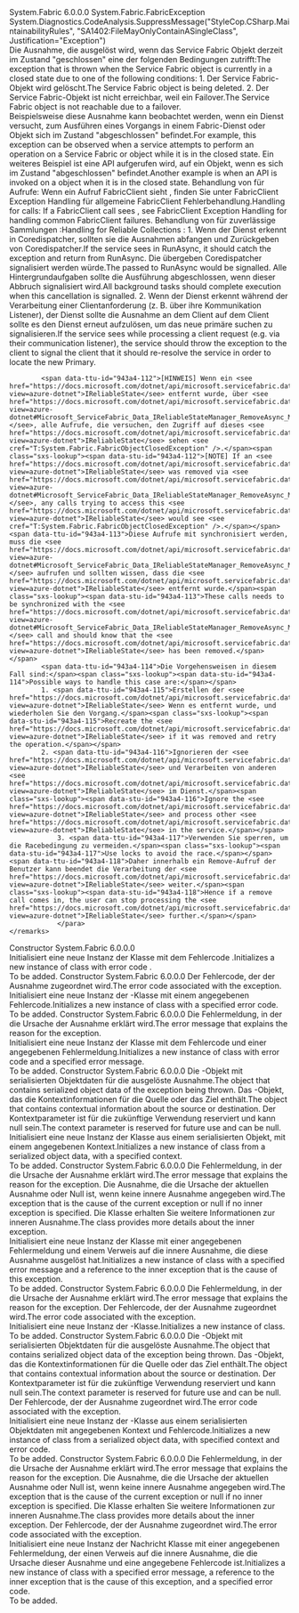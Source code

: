 <Type Name="FabricObjectClosedException" FullName="System.Fabric.FabricObjectClosedException">
  <TypeSignature Language="C#" Value="public class FabricObjectClosedException : System.Fabric.FabricException" />
  <TypeSignature Language="ILAsm" Value=".class public auto ansi serializable beforefieldinit FabricObjectClosedException extends System.Fabric.FabricException" />
  <TypeSignature Language="DocId" Value="T:System.Fabric.FabricObjectClosedException" />
  <TypeSignature Language="VB.NET" Value="Public Class FabricObjectClosedException&#xA;Inherits FabricException" />
  <TypeSignature Language="F#" Value="type FabricObjectClosedException = class&#xA;    inherit FabricException" />
  <AssemblyInfo>
    <AssemblyName>System.Fabric</AssemblyName>
    <AssemblyVersion>6.0.0.0</AssemblyVersion>
  </AssemblyInfo>
  <Base>
    <BaseTypeName>System.Fabric.FabricException</BaseTypeName>
  </Base>
  <Interfaces />
  <Attributes>
    <Attribute>
      <AttributeName>System.Diagnostics.CodeAnalysis.SuppressMessage("StyleCop.CSharp.MaintainabilityRules", "SA1402:FileMayOnlyContainASingleClass", Justification="Exception")</AttributeName>
    </Attribute>
  </Attributes>
  <Docs>
    <summary>
      <para>
            <span data-ttu-id="943a4-101">Die Ausnahme, die ausgelöst wird, wenn das Service Fabric Objekt derzeit im Zustand "geschlossen" eine der folgenden Bedingungen zutrifft:</span><span class="sxs-lookup"><span data-stu-id="943a4-101">The exception that is thrown when the Service Fabric object is currently in a closed state due to one of the following conditions:</span></span>
                1. <span data-ttu-id="943a4-102">Der Service Fabric-Objekt wird gelöscht.</span><span class="sxs-lookup"><span data-stu-id="943a4-102">The Service Fabric object is being deleted.</span></span>
                2. <span data-ttu-id="943a4-103">Der Service Fabric-Objekt ist nicht erreichbar, weil ein Failover.</span><span class="sxs-lookup"><span data-stu-id="943a4-103">The Service Fabric object is not reachable due to a failover.</span></span>
            </para>
    </summary>
    <remarks>
      <para><span data-ttu-id="943a4-104">Beispielsweise diese Ausnahme kann beobachtet werden, wenn ein Dienst versucht, zum Ausführen eines Vorgangs in einem Fabric-Dienst oder <see cref="T:System.Fabric.FabricReplicator" /> Objekt sich im Zustand "abgeschlossen" befindet.</span><span class="sxs-lookup"><span data-stu-id="943a4-104">For example, this exception can be observed when a service attempts to perform an operation on a Service Fabric or <see cref="T:System.Fabric.FabricReplicator" /> object while it is in the closed state.</span></span> <span data-ttu-id="943a4-105">Ein weiteres Beispiel ist eine API aufgerufen wird, auf ein <see cref="T:System.Fabric.FabricClient" /> Objekt, wenn es sich im Zustand "abgeschlossen" befindet.</span><span class="sxs-lookup"><span data-stu-id="943a4-105">Another example is when an API is invoked on a <see cref="T:System.Fabric.FabricClient" /> object when it is in the closed state.</span></span></para>
      <para>
            <span data-ttu-id="943a4-106">Behandlung von <see cref="T:System.Fabric.FabricObjectClosedException" /> für <see cref="T:System.Fabric.FabricClient" /> Aufrufe: Wenn ein Aufruf FabricClient sieht <see cref="T:System.Fabric.FabricObjectClosedException" />, finden Sie unter <see href="https://docs.microsoft.com/azure/service-fabric/service-fabric-errors-and-exceptions">FabricClient Exception Handling</see> für allgemeine FabricClient Fehlerbehandlung.</span><span class="sxs-lookup"><span data-stu-id="943a4-106">Handling <see cref="T:System.Fabric.FabricObjectClosedException" /> for <see cref="T:System.Fabric.FabricClient" /> calls: If a FabricClient call sees <see cref="T:System.Fabric.FabricObjectClosedException" />, see <see href="https://docs.microsoft.com/azure/service-fabric/service-fabric-errors-and-exceptions">FabricClient Exception Handling</see> for handling common FabricClient failures.</span></span>
                </para>
      <para>
            <span data-ttu-id="943a4-107">Behandlung von <see cref="T:System.Fabric.FabricObjectClosedException" /> für <see href="https://docs.microsoft.com/azure/service-fabric/service-fabric-reliable-services-reliable-collections">zuverlässige Sammlungen</see> :</span><span class="sxs-lookup"><span data-stu-id="943a4-107">Handling <see cref="T:System.Fabric.FabricObjectClosedException" /> for <see href="https://docs.microsoft.com/azure/service-fabric/service-fabric-reliable-services-reliable-collections">Reliable Collections</see> :</span></span>
                1. <span data-ttu-id="943a4-108">Wenn der Dienst erkennt <see cref="T:System.Fabric.FabricObjectClosedException" /> in <see href="https://docs.microsoft.com/dotnet/api/microsoft.servicefabric.services.runtime.statefulservicebase.runasync?viewFallbackFrom=servicefabricsvcs#Microsoft_ServiceFabric_Services_Runtime_StatefulServiceBase_RunAsync_System_Threading_CancellationToken_">Coredispatcher</see>, sollten sie die Ausnahmen abfangen und Zurückgeben von <see href="https://docs.microsoft.com/dotnet/api/microsoft.servicefabric.services.runtime.statefulservicebase.runasync?viewFallbackFrom=servicefabricsvcs#Microsoft_ServiceFabric_Services_Runtime_StatefulServiceBase_RunAsync_System_Threading_CancellationToken_">Coredispatcher</see>.</span><span class="sxs-lookup"><span data-stu-id="943a4-108">If the service sees <see cref="T:System.Fabric.FabricObjectClosedException" /> in <see href="https://docs.microsoft.com/dotnet/api/microsoft.servicefabric.services.runtime.statefulservicebase.runasync?viewFallbackFrom=servicefabricsvcs#Microsoft_ServiceFabric_Services_Runtime_StatefulServiceBase_RunAsync_System_Threading_CancellationToken_">RunAsync</see>, it should catch the exception and return from <see href="https://docs.microsoft.com/dotnet/api/microsoft.servicefabric.services.runtime.statefulservicebase.runasync?viewFallbackFrom=servicefabricsvcs#Microsoft_ServiceFabric_Services_Runtime_StatefulServiceBase_RunAsync_System_Threading_CancellationToken_">RunAsync</see>.</span></span>
                    <span data-ttu-id="943a4-109">Die <see cref="T:System.Threading.CancellationToken" /> übergeben <see href="https://docs.microsoft.com/dotnet/api/microsoft.servicefabric.services.runtime.statefulservicebase.runasync?viewFallbackFrom=servicefabricsvcs#Microsoft_ServiceFabric_Services_Runtime_StatefulServiceBase_RunAsync_System_Threading_CancellationToken_">Coredispatcher</see> signalisiert werden würde.</span><span class="sxs-lookup"><span data-stu-id="943a4-109">The <see cref="T:System.Threading.CancellationToken" /> passed to <see href="https://docs.microsoft.com/dotnet/api/microsoft.servicefabric.services.runtime.statefulservicebase.runasync?viewFallbackFrom=servicefabricsvcs#Microsoft_ServiceFabric_Services_Runtime_StatefulServiceBase_RunAsync_System_Threading_CancellationToken_">RunAsync</see> would be signalled.</span></span> <span data-ttu-id="943a4-110">Alle Hintergrundaufgaben sollte die Ausführung abgeschlossen, wenn dieser Abbruch signalisiert wird.</span><span class="sxs-lookup"><span data-stu-id="943a4-110">All background tasks should complete execution when this cancellation is signalled.</span></span>
                    2. <span data-ttu-id="943a4-111">Wenn der Dienst erkennt <see cref="T:System.Fabric.FabricObjectClosedException" /> während der Verarbeitung einer Clientanforderung (z. B. über ihre Kommunikation Listener), der Dienst sollte die Ausnahme an dem Client auf dem Client sollte es den Dienst erneut aufzulösen, um das neue primäre suchen zu signalisieren.</span><span class="sxs-lookup"><span data-stu-id="943a4-111">If the service sees <see cref="T:System.Fabric.FabricObjectClosedException" /> while processing a client request (e.g. via their communication listener), the service should throw the exception to the client to signal the client that it should re-resolve the service in order to locate the new Primary.</span></span>
                
            <span data-ttu-id="943a4-112">[HINWEIS] Wenn ein <see href="https://docs.microsoft.com/dotnet/api/microsoft.servicefabric.data.ireliablestate?view=azure-dotnet">IReliableState</see> entfernt wurde, über <see href="https://docs.microsoft.com/dotnet/api/microsoft.servicefabric.data.ireliablestatemanager.removeasync?view=azure-dotnet#Microsoft_ServiceFabric_Data_IReliableStateManager_RemoveAsync_Microsoft_ServiceFabric_Data_ITransaction_System_Uri_System_TimeSpan_">IReliableStateManager.RemoveAsync()</see>, alle Aufrufe, die versuchen, den Zugriff auf dieses <see href="https://docs.microsoft.com/dotnet/api/microsoft.servicefabric.data.ireliablestate?view=azure-dotnet">IReliableState</see> sehen <see cref="T:System.Fabric.FabricObjectClosedException" />.</span><span class="sxs-lookup"><span data-stu-id="943a4-112">[NOTE] If an <see href="https://docs.microsoft.com/dotnet/api/microsoft.servicefabric.data.ireliablestate?view=azure-dotnet">IReliableState</see> was removed via <see href="https://docs.microsoft.com/dotnet/api/microsoft.servicefabric.data.ireliablestatemanager.removeasync?view=azure-dotnet#Microsoft_ServiceFabric_Data_IReliableStateManager_RemoveAsync_Microsoft_ServiceFabric_Data_ITransaction_System_Uri_System_TimeSpan_">IReliableStateManager.RemoveAsync()</see>, any calls trying to access this <see href="https://docs.microsoft.com/dotnet/api/microsoft.servicefabric.data.ireliablestate?view=azure-dotnet">IReliableState</see> would see <see cref="T:System.Fabric.FabricObjectClosedException" />.</span></span> <span data-ttu-id="943a4-113">Diese Aufrufe mit synchronisiert werden, muss die <see href="https://docs.microsoft.com/dotnet/api/microsoft.servicefabric.data.ireliablestatemanager.removeasync?view=azure-dotnet#Microsoft_ServiceFabric_Data_IReliableStateManager_RemoveAsync_Microsoft_ServiceFabric_Data_ITransaction_System_Uri_System_TimeSpan_">IReliableStateManager.RemoveAsync()</see> aufrufen und sollten wissen, dass die <see href="https://docs.microsoft.com/dotnet/api/microsoft.servicefabric.data.ireliablestate?view=azure-dotnet">IReliableState</see> entfernt wurde.</span><span class="sxs-lookup"><span data-stu-id="943a4-113">These calls needs to be synchronized with the <see href="https://docs.microsoft.com/dotnet/api/microsoft.servicefabric.data.ireliablestatemanager.removeasync?view=azure-dotnet#Microsoft_ServiceFabric_Data_IReliableStateManager_RemoveAsync_Microsoft_ServiceFabric_Data_ITransaction_System_Uri_System_TimeSpan_">IReliableStateManager.RemoveAsync()</see> call and should know that the <see href="https://docs.microsoft.com/dotnet/api/microsoft.servicefabric.data.ireliablestate?view=azure-dotnet">IReliableState</see> has been removed.</span></span>
            <span data-ttu-id="943a4-114">Die Vorgehensweisen in diesem Fall sind:</span><span class="sxs-lookup"><span data-stu-id="943a4-114">Possible ways to handle this case are:</span></span>
            1. <span data-ttu-id="943a4-115">Erstellen der <see href="https://docs.microsoft.com/dotnet/api/microsoft.servicefabric.data.ireliablestate?view=azure-dotnet">IReliableState</see> Wenn es entfernt wurde, und wiederholen Sie den Vorgang.</span><span class="sxs-lookup"><span data-stu-id="943a4-115">Recreate the <see href="https://docs.microsoft.com/dotnet/api/microsoft.servicefabric.data.ireliablestate?view=azure-dotnet">IReliableState</see> if it was removed and retry the operation.</span></span>
            2. <span data-ttu-id="943a4-116">Ignorieren der <see href="https://docs.microsoft.com/dotnet/api/microsoft.servicefabric.data.ireliablestate?view=azure-dotnet">IReliableState</see> und Verarbeiten von anderen <see href="https://docs.microsoft.com/dotnet/api/microsoft.servicefabric.data.ireliablestate?view=azure-dotnet">IReliableState</see> im Dienst.</span><span class="sxs-lookup"><span data-stu-id="943a4-116">Ignore the <see href="https://docs.microsoft.com/dotnet/api/microsoft.servicefabric.data.ireliablestate?view=azure-dotnet">IReliableState</see> and process other <see href="https://docs.microsoft.com/dotnet/api/microsoft.servicefabric.data.ireliablestate?view=azure-dotnet">IReliableState</see> in the service.</span></span>
                3. <span data-ttu-id="943a4-117">Verwenden Sie sperren, um die Racebedingung zu vermeiden.</span><span class="sxs-lookup"><span data-stu-id="943a4-117">Use locks to avoid the race.</span></span> <span data-ttu-id="943a4-118">Daher innerhalb ein Remove-Aufruf der Benutzer kann beendet die Verarbeitung der <see href="https://docs.microsoft.com/dotnet/api/microsoft.servicefabric.data.ireliablestate?view=azure-dotnet">IReliableState</see> weiter.</span><span class="sxs-lookup"><span data-stu-id="943a4-118">Hence if a remove call comes in, the user can stop processing the <see href="https://docs.microsoft.com/dotnet/api/microsoft.servicefabric.data.ireliablestate?view=azure-dotnet">IReliableState</see> further.</span></span>
                </para>
    </remarks>
  </Docs>
  <Members>
    <Member MemberName=".ctor">
      <MemberSignature Language="C#" Value="public FabricObjectClosedException ();" />
      <MemberSignature Language="ILAsm" Value=".method public hidebysig specialname rtspecialname instance void .ctor() cil managed" />
      <MemberSignature Language="DocId" Value="M:System.Fabric.FabricObjectClosedException.#ctor" />
      <MemberSignature Language="VB.NET" Value="Public Sub New ()" />
      <MemberType>Constructor</MemberType>
      <AssemblyInfo>
        <AssemblyName>System.Fabric</AssemblyName>
        <AssemblyVersion>6.0.0.0</AssemblyVersion>
      </AssemblyInfo>
      <Parameters />
      <Docs>
        <summary>
          <para><span data-ttu-id="943a4-119">Initialisiert eine neue Instanz der <see cref="T:System.Fabric.FabricObjectClosedException" /> Klasse mit dem Fehlercode <see cref="F:System.Fabric.FabricErrorCode.Unknown" />.</span><span class="sxs-lookup"><span data-stu-id="943a4-119">Initializes a new instance of <see cref="T:System.Fabric.FabricObjectClosedException" /> class with error code <see cref="F:System.Fabric.FabricErrorCode.Unknown" />.</span></span></para>
        </summary>
        <remarks>To be added.</remarks>
      </Docs>
    </Member>
    <Member MemberName=".ctor">
      <MemberSignature Language="C#" Value="public FabricObjectClosedException (System.Fabric.FabricErrorCode errorCode);" />
      <MemberSignature Language="ILAsm" Value=".method public hidebysig specialname rtspecialname instance void .ctor(valuetype System.Fabric.FabricErrorCode errorCode) cil managed" />
      <MemberSignature Language="DocId" Value="M:System.Fabric.FabricObjectClosedException.#ctor(System.Fabric.FabricErrorCode)" />
      <MemberSignature Language="VB.NET" Value="Public Sub New (errorCode As FabricErrorCode)" />
      <MemberSignature Language="F#" Value="new System.Fabric.FabricObjectClosedException : System.Fabric.FabricErrorCode -&gt; System.Fabric.FabricObjectClosedException" Usage="new System.Fabric.FabricObjectClosedException errorCode" />
      <MemberType>Constructor</MemberType>
      <AssemblyInfo>
        <AssemblyName>System.Fabric</AssemblyName>
        <AssemblyVersion>6.0.0.0</AssemblyVersion>
      </AssemblyInfo>
      <Parameters>
        <Parameter Name="errorCode" Type="System.Fabric.FabricErrorCode" />
      </Parameters>
      <Docs>
        <param name="errorCode">
          <para><span data-ttu-id="943a4-120">Der Fehlercode, der der Ausnahme zugeordnet wird.</span><span class="sxs-lookup"><span data-stu-id="943a4-120">The error code associated with the exception.</span></span></para>
        </param>
        <summary>
          <para><span data-ttu-id="943a4-121">Initialisiert eine neue Instanz der <see cref="T:System.Fabric.FabricObjectClosedException" /> -Klasse mit einem angegebenen Fehlercode.</span><span class="sxs-lookup"><span data-stu-id="943a4-121">Initializes a new instance of <see cref="T:System.Fabric.FabricObjectClosedException" /> class with a specified error code.</span></span></para>
        </summary>
        <remarks>To be added.</remarks>
      </Docs>
    </Member>
    <Member MemberName=".ctor">
      <MemberSignature Language="C#" Value="public FabricObjectClosedException (string message);" />
      <MemberSignature Language="ILAsm" Value=".method public hidebysig specialname rtspecialname instance void .ctor(string message) cil managed" />
      <MemberSignature Language="DocId" Value="M:System.Fabric.FabricObjectClosedException.#ctor(System.String)" />
      <MemberSignature Language="VB.NET" Value="Public Sub New (message As String)" />
      <MemberSignature Language="F#" Value="new System.Fabric.FabricObjectClosedException : string -&gt; System.Fabric.FabricObjectClosedException" Usage="new System.Fabric.FabricObjectClosedException message" />
      <MemberType>Constructor</MemberType>
      <AssemblyInfo>
        <AssemblyName>System.Fabric</AssemblyName>
        <AssemblyVersion>6.0.0.0</AssemblyVersion>
      </AssemblyInfo>
      <Parameters>
        <Parameter Name="message" Type="System.String" />
      </Parameters>
      <Docs>
        <param name="message">
          <para><span data-ttu-id="943a4-122">Die Fehlermeldung, in der die Ursache der Ausnahme erklärt wird.</span><span class="sxs-lookup"><span data-stu-id="943a4-122">The error message that explains the reason for the exception.</span></span></para>
        </param>
        <summary>
          <para><span data-ttu-id="943a4-123">Initialisiert eine neue Instanz der <see cref="T:System.Fabric.FabricObjectClosedException" /> Klasse mit dem Fehlercode <see cref="F:System.Fabric.FabricErrorCode.Unknown" /> und einer angegebenen Fehlermeldung.</span><span class="sxs-lookup"><span data-stu-id="943a4-123">Initializes a new instance of <see cref="T:System.Fabric.FabricObjectClosedException" /> class with error code <see cref="F:System.Fabric.FabricErrorCode.Unknown" /> and a specified error message.</span></span></para>
        </summary>
        <remarks>To be added.</remarks>
      </Docs>
    </Member>
    <Member MemberName=".ctor">
      <MemberSignature Language="C#" Value="protected FabricObjectClosedException (System.Runtime.Serialization.SerializationInfo info, System.Runtime.Serialization.StreamingContext context);" />
      <MemberSignature Language="ILAsm" Value=".method familyhidebysig specialname rtspecialname instance void .ctor(class System.Runtime.Serialization.SerializationInfo info, valuetype System.Runtime.Serialization.StreamingContext context) cil managed" />
      <MemberSignature Language="DocId" Value="M:System.Fabric.FabricObjectClosedException.#ctor(System.Runtime.Serialization.SerializationInfo,System.Runtime.Serialization.StreamingContext)" />
      <MemberSignature Language="VB.NET" Value="Protected Sub New (info As SerializationInfo, context As StreamingContext)" />
      <MemberSignature Language="F#" Value="new System.Fabric.FabricObjectClosedException : System.Runtime.Serialization.SerializationInfo * System.Runtime.Serialization.StreamingContext -&gt; System.Fabric.FabricObjectClosedException" Usage="new System.Fabric.FabricObjectClosedException (info, context)" />
      <MemberType>Constructor</MemberType>
      <AssemblyInfo>
        <AssemblyName>System.Fabric</AssemblyName>
        <AssemblyVersion>6.0.0.0</AssemblyVersion>
      </AssemblyInfo>
      <Parameters>
        <Parameter Name="info" Type="System.Runtime.Serialization.SerializationInfo" />
        <Parameter Name="context" Type="System.Runtime.Serialization.StreamingContext" />
      </Parameters>
      <Docs>
        <param name="info">
          <para><span data-ttu-id="943a4-124">Die <see cref="T:System.Runtime.Serialization.SerializationInfo" /> -Objekt mit serialisierten Objektdaten für die ausgelöste Ausnahme.</span><span class="sxs-lookup"><span data-stu-id="943a4-124">The <see cref="T:System.Runtime.Serialization.SerializationInfo" /> object that contains serialized object data of the exception being thrown.</span></span></para>
        </param>
        <param name="context">
          <para><span data-ttu-id="943a4-125">Das <see cref="T:System.Runtime.Serialization.StreamingContext" />-Objekt, das die Kontextinformationen für die Quelle oder das Ziel enthält.</span><span class="sxs-lookup"><span data-stu-id="943a4-125">The <see cref="T:System.Runtime.Serialization.StreamingContext" /> object that contains contextual information about the source or destination.</span></span> <span data-ttu-id="943a4-126">Der Kontextparameter ist für die zukünftige Verwendung reserviert und kann null sein.</span><span class="sxs-lookup"><span data-stu-id="943a4-126">The context parameter is reserved for future use and can be null.</span></span></para>
        </param>
        <summary>
          <para><span data-ttu-id="943a4-127">Initialisiert eine neue Instanz der <see cref="T:System.Fabric.FabricObjectClosedException" /> Klasse aus einem serialisierten Objekt, mit einem angegebenen Kontext.</span><span class="sxs-lookup"><span data-stu-id="943a4-127">Initializes a new instance of <see cref="T:System.Fabric.FabricObjectClosedException" /> class from a serialized object data, with a specified context.</span></span></para>
        </summary>
        <remarks>To be added.</remarks>
      </Docs>
    </Member>
    <Member MemberName=".ctor">
      <MemberSignature Language="C#" Value="public FabricObjectClosedException (string message, Exception inner);" />
      <MemberSignature Language="ILAsm" Value=".method public hidebysig specialname rtspecialname instance void .ctor(string message, class System.Exception inner) cil managed" />
      <MemberSignature Language="DocId" Value="M:System.Fabric.FabricObjectClosedException.#ctor(System.String,System.Exception)" />
      <MemberSignature Language="VB.NET" Value="Public Sub New (message As String, inner As Exception)" />
      <MemberSignature Language="F#" Value="new System.Fabric.FabricObjectClosedException : string * Exception -&gt; System.Fabric.FabricObjectClosedException" Usage="new System.Fabric.FabricObjectClosedException (message, inner)" />
      <MemberType>Constructor</MemberType>
      <AssemblyInfo>
        <AssemblyName>System.Fabric</AssemblyName>
        <AssemblyVersion>6.0.0.0</AssemblyVersion>
      </AssemblyInfo>
      <Parameters>
        <Parameter Name="message" Type="System.String" />
        <Parameter Name="inner" Type="System.Exception" />
      </Parameters>
      <Docs>
        <param name="message">
          <para><span data-ttu-id="943a4-128">Die Fehlermeldung, in der die Ursache der Ausnahme erklärt wird.</span><span class="sxs-lookup"><span data-stu-id="943a4-128">The error message that explains the reason for the exception.</span></span></para>
        </param>
        <param name="inner">
          <para><span data-ttu-id="943a4-129">Die Ausnahme, die die Ursache der aktuellen Ausnahme oder Null ist, wenn keine innere Ausnahme angegeben wird.</span><span class="sxs-lookup"><span data-stu-id="943a4-129">The exception that is the cause of the current exception or null if no inner exception is specified.</span></span> <span data-ttu-id="943a4-130">Die <see cref="T:System.Exception" /> Klasse erhalten Sie weitere Informationen zur inneren Ausnahme.</span><span class="sxs-lookup"><span data-stu-id="943a4-130">The <see cref="T:System.Exception" /> class provides more details about the inner exception.</span></span></para>
        </param>
        <summary>
          <para><span data-ttu-id="943a4-131">Initialisiert eine neue Instanz der <see cref="T:System.Fabric.FabricObjectClosedException" /> Klasse mit einer angegebenen Fehlermeldung und einem Verweis auf die innere Ausnahme, die diese Ausnahme ausgelöst hat.</span><span class="sxs-lookup"><span data-stu-id="943a4-131">Initializes a new instance of <see cref="T:System.Fabric.FabricObjectClosedException" /> class with a specified error message and a reference to the inner exception that is the cause of this exception.</span></span></para>
        </summary>
        <remarks>To be added.</remarks>
      </Docs>
    </Member>
    <Member MemberName=".ctor">
      <MemberSignature Language="C#" Value="public FabricObjectClosedException (string message, System.Fabric.FabricErrorCode errorCode);" />
      <MemberSignature Language="ILAsm" Value=".method public hidebysig specialname rtspecialname instance void .ctor(string message, valuetype System.Fabric.FabricErrorCode errorCode) cil managed" />
      <MemberSignature Language="DocId" Value="M:System.Fabric.FabricObjectClosedException.#ctor(System.String,System.Fabric.FabricErrorCode)" />
      <MemberSignature Language="VB.NET" Value="Public Sub New (message As String, errorCode As FabricErrorCode)" />
      <MemberSignature Language="F#" Value="new System.Fabric.FabricObjectClosedException : string * System.Fabric.FabricErrorCode -&gt; System.Fabric.FabricObjectClosedException" Usage="new System.Fabric.FabricObjectClosedException (message, errorCode)" />
      <MemberType>Constructor</MemberType>
      <AssemblyInfo>
        <AssemblyName>System.Fabric</AssemblyName>
        <AssemblyVersion>6.0.0.0</AssemblyVersion>
      </AssemblyInfo>
      <Parameters>
        <Parameter Name="message" Type="System.String" />
        <Parameter Name="errorCode" Type="System.Fabric.FabricErrorCode" />
      </Parameters>
      <Docs>
        <param name="message">
          <para><span data-ttu-id="943a4-132">Die Fehlermeldung, in der die Ursache der Ausnahme erklärt wird.</span><span class="sxs-lookup"><span data-stu-id="943a4-132">The error message that explains the reason for the exception.</span></span></para>
        </param>
        <param name="errorCode">
          <para><span data-ttu-id="943a4-133">Der Fehlercode, der der Ausnahme zugeordnet wird.</span><span class="sxs-lookup"><span data-stu-id="943a4-133">The error code associated with the exception.</span></span></para>
        </param>
        <summary>
          <para><span data-ttu-id="943a4-134">Initialisiert eine neue Instanz der <see cref="T:System.Fabric.FabricObjectClosedException" />-Klasse.</span><span class="sxs-lookup"><span data-stu-id="943a4-134">Initializes a new instance of <see cref="T:System.Fabric.FabricObjectClosedException" /> class.</span></span></para>
        </summary>
        <remarks>To be added.</remarks>
      </Docs>
    </Member>
    <Member MemberName=".ctor">
      <MemberSignature Language="C#" Value="protected FabricObjectClosedException (System.Runtime.Serialization.SerializationInfo info, System.Runtime.Serialization.StreamingContext context, System.Fabric.FabricErrorCode errorCode);" />
      <MemberSignature Language="ILAsm" Value=".method familyhidebysig specialname rtspecialname instance void .ctor(class System.Runtime.Serialization.SerializationInfo info, valuetype System.Runtime.Serialization.StreamingContext context, valuetype System.Fabric.FabricErrorCode errorCode) cil managed" />
      <MemberSignature Language="DocId" Value="M:System.Fabric.FabricObjectClosedException.#ctor(System.Runtime.Serialization.SerializationInfo,System.Runtime.Serialization.StreamingContext,System.Fabric.FabricErrorCode)" />
      <MemberSignature Language="VB.NET" Value="Protected Sub New (info As SerializationInfo, context As StreamingContext, errorCode As FabricErrorCode)" />
      <MemberSignature Language="F#" Value="new System.Fabric.FabricObjectClosedException : System.Runtime.Serialization.SerializationInfo * System.Runtime.Serialization.StreamingContext * System.Fabric.FabricErrorCode -&gt; System.Fabric.FabricObjectClosedException" Usage="new System.Fabric.FabricObjectClosedException (info, context, errorCode)" />
      <MemberType>Constructor</MemberType>
      <AssemblyInfo>
        <AssemblyName>System.Fabric</AssemblyName>
        <AssemblyVersion>6.0.0.0</AssemblyVersion>
      </AssemblyInfo>
      <Parameters>
        <Parameter Name="info" Type="System.Runtime.Serialization.SerializationInfo" />
        <Parameter Name="context" Type="System.Runtime.Serialization.StreamingContext" />
        <Parameter Name="errorCode" Type="System.Fabric.FabricErrorCode" />
      </Parameters>
      <Docs>
        <param name="info">
          <para><span data-ttu-id="943a4-135">Die <see cref="T:System.Runtime.Serialization.SerializationInfo" /> -Objekt mit serialisierten Objektdaten für die ausgelöste Ausnahme.</span><span class="sxs-lookup"><span data-stu-id="943a4-135">The <see cref="T:System.Runtime.Serialization.SerializationInfo" /> object that contains serialized object data of the exception being thrown.</span></span></para>
        </param>
        <param name="context">
          <para><span data-ttu-id="943a4-136">Das <see cref="T:System.Runtime.Serialization.StreamingContext" />-Objekt, das die Kontextinformationen für die Quelle oder das Ziel enthält.</span><span class="sxs-lookup"><span data-stu-id="943a4-136">The <see cref="T:System.Runtime.Serialization.StreamingContext" /> object that contains contextual information about the source or destination.</span></span> <span data-ttu-id="943a4-137">Der Kontextparameter ist für die zukünftige Verwendung reserviert und kann null sein.</span><span class="sxs-lookup"><span data-stu-id="943a4-137">The context parameter is reserved for future use and can be null.</span></span></para>
        </param>
        <param name="errorCode">
          <para><span data-ttu-id="943a4-138">Der Fehlercode, der der Ausnahme zugeordnet wird.</span><span class="sxs-lookup"><span data-stu-id="943a4-138">The error code associated with the exception.</span></span></para>
        </param>
        <summary>
          <para><span data-ttu-id="943a4-139">Initialisiert eine neue Instanz der <see cref="T:System.Fabric.FabricObjectClosedException" /> -Klasse aus einem serialisierten Objektdaten mit angegebenen Kontext und Fehlercode.</span><span class="sxs-lookup"><span data-stu-id="943a4-139">Initializes a new instance of <see cref="T:System.Fabric.FabricObjectClosedException" /> class from a serialized object data, with specified context and error code.</span></span></para>
        </summary>
        <remarks>To be added.</remarks>
      </Docs>
    </Member>
    <Member MemberName=".ctor">
      <MemberSignature Language="C#" Value="public FabricObjectClosedException (string message, Exception inner, System.Fabric.FabricErrorCode errorCode);" />
      <MemberSignature Language="ILAsm" Value=".method public hidebysig specialname rtspecialname instance void .ctor(string message, class System.Exception inner, valuetype System.Fabric.FabricErrorCode errorCode) cil managed" />
      <MemberSignature Language="DocId" Value="M:System.Fabric.FabricObjectClosedException.#ctor(System.String,System.Exception,System.Fabric.FabricErrorCode)" />
      <MemberSignature Language="VB.NET" Value="Public Sub New (message As String, inner As Exception, errorCode As FabricErrorCode)" />
      <MemberSignature Language="F#" Value="new System.Fabric.FabricObjectClosedException : string * Exception * System.Fabric.FabricErrorCode -&gt; System.Fabric.FabricObjectClosedException" Usage="new System.Fabric.FabricObjectClosedException (message, inner, errorCode)" />
      <MemberType>Constructor</MemberType>
      <AssemblyInfo>
        <AssemblyName>System.Fabric</AssemblyName>
        <AssemblyVersion>6.0.0.0</AssemblyVersion>
      </AssemblyInfo>
      <Parameters>
        <Parameter Name="message" Type="System.String" />
        <Parameter Name="inner" Type="System.Exception" />
        <Parameter Name="errorCode" Type="System.Fabric.FabricErrorCode" />
      </Parameters>
      <Docs>
        <param name="message">
          <para><span data-ttu-id="943a4-140">Die Fehlermeldung, in der die Ursache der Ausnahme erklärt wird.</span><span class="sxs-lookup"><span data-stu-id="943a4-140">The error message that explains the reason for the exception.</span></span></para>
        </param>
        <param name="inner">
          <para><span data-ttu-id="943a4-141">Die Ausnahme, die die Ursache der aktuellen Ausnahme oder Null ist, wenn keine innere Ausnahme angegeben wird.</span><span class="sxs-lookup"><span data-stu-id="943a4-141">The exception that is the cause of the current exception or null if no inner exception is specified.</span></span> <span data-ttu-id="943a4-142">Die <see cref="T:System.Exception" /> Klasse erhalten Sie weitere Informationen zur inneren Ausnahme.</span><span class="sxs-lookup"><span data-stu-id="943a4-142">The <see cref="T:System.Exception" /> class provides more details about the inner exception.</span></span></para>
        </param>
        <param name="errorCode">
          <para><span data-ttu-id="943a4-143">Der Fehlercode, der der Ausnahme zugeordnet wird.</span><span class="sxs-lookup"><span data-stu-id="943a4-143">The error code associated with the exception.</span></span></para>
        </param>
        <summary>
          <para>
            <span data-ttu-id="943a4-144">Initialisiert eine neue Instanz der <see cref="T:System.Fabric.FabricObjectClosedException" /> Nachricht Klasse mit einer angegebenen Fehlermeldung, der einen Verweis auf die innere Ausnahme, die die Ursache dieser Ausnahme und eine angegebene Fehlercode ist.</span><span class="sxs-lookup"><span data-stu-id="943a4-144">Initializes a new instance of <see cref="T:System.Fabric.FabricObjectClosedException" /> class with a specified error message, a reference to the inner exception that is the cause of this exception, and a specified error code.</span></span>
            </para>
        </summary>
        <remarks>To be added.</remarks>
      </Docs>
    </Member>
  </Members>
</Type>